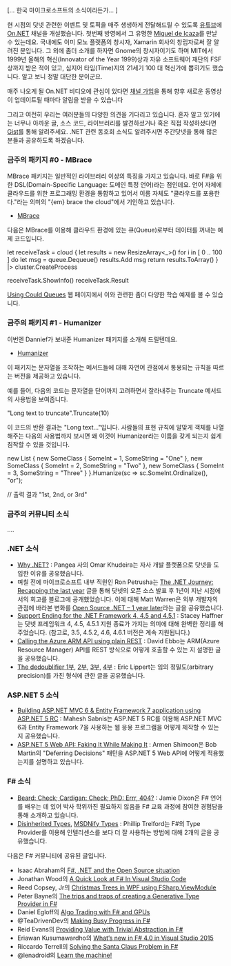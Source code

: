 [… 한국 마이크로소프트의 소식이라든가… ]

현 시점의 닷넷 관련한 이벤트 및 토픽을 매주 생생하게 전달해드릴 수 있도록 [유튜브](https://www.youtube.com/)에 [On.NET](https://www.youtube.com/channel/UCvtT19MZW8dq5Wwfu6B0oxw) 채널을 개설했습니다. 첫번째 방영에서 그 유명한 [Miguel de Icaza](https://en.wikipedia.org/wiki/Miguel_de_Icaza)를 만날 수 있는데요. 국내에도 이미 모노 플랫폼의 창시자, Xamarin 회사의 창립자로써 잘 알려진 분입니다. 그 외에 좀더 소개를 하자면 Gnome의 창시자이기도 하며 MIT에서 1999년 올해의 혁신(Innovator of the Year 1999)상과 자유 소프트웨어 재단의 FSF 상까지 받은 적이 있고, 심지어 타임(Time)지의 21세기 100 대 혁신가에 뽑히기도 했습니다. 알고 보니 정말 대단한 분이군요.

매주 나오게 될 On.NET 비디오에 관심이 있다면 [채널 가입](https://www.youtube.com/channel/UCvtT19MZW8dq5Wwfu6B0oxw)을 통해 향후 새로운 동영상이 업데이트될 때마다 알림을 받을 수 있습니다

그리고 여전히 우리는 여러분들의 다양한 의견을 기다리고 있습니다. 혼자 알고 있기에는 너무나 아까운 글, 소스 코드, 라이브러리를 발견하셨거나 혹은 직접 작성하셨다면 [Gist](https://gist.github.com/options/e9fc443b8c882157fe4a)를 통해 알려주세요. .NET 관련 동호회 소식도 알려주시면 주간닷넷을 통해 많은 분들과 공유하도록 하겠습니다.

### 금주의 패키지 #0 - MBrace

MBrace 패키지는 일반적인 라이브러리 이상의 특징을 가지고 있습니다. 바로 F#을 위한 DSL(Domain-Specific Language: 도메인 특정 언어)라는 점인데요. 언어 자체에 클라우드를 위한 프로그래밍 환경을 통합하고 있어서 이름 자체도 "클라우드를 포용한다."라는 의미의 "{em} brace the cloud"에서 기인하고 있습니다.

* [MBrace](http://mbrace.io/)

다음은 MBrace를 이용해 클라우드 환경에 있는 큐(Queue)로부터 데이터를 꺼내는 예제 코드입니다.

<section>
let receiveTask = 
    cloud { let results = new ResizeArray<_>()
            for i in [ 0 .. 100 ] do 
               let msg = queue.Dequeue()
               results.Add msg
            return results.ToArray() }
     |> cluster.CreateProcess

receiveTask.ShowInfo()
receiveTask.Result
</section>

[Using Could Queues](http://mbrace.io/starterkit/HandsOnTutorial/8-using-cloud-queues.html) 웹 페이지에서 이와 관련한 좀더 다양한 학습 예제를 볼 수 있습니다.

### 금주의 패키지 #1 - Humanizer

이번엔 Dannief가 보내준 Humanizer 패키지를 소개해 드릴텐데요.

* [Humanizer](https://github.com/Humanizr/Humanizer) 

이 패키지는 문자열을 조작하는 메서드들에 대해 자연어 관점에서 통용되는 규칙을 따르는 버전을 제공하고 있습니다.

예를 들어, 다음의 코드는 문자열을 단어까지 고려하면서 잘라내주는 Truncate 메서드의 사용법을 보여줍니다.

"Long text to truncate".Truncate(10)

이 코드의 반환 결과는 "Long text…"입니다. 사람들의 표현 규칙에 알맞게 객체를 나열해주는 다음의 사용법까지 보시면 왜 이것이 Humanizer라는 이름을 갖게 되는지 쉽게 짐작할 수 있을 것입니다.

<section>
new List<SomeClass>
    {
        new SomeClass { SomeInt = 1, SomeString = "One" },
        new SomeClass { SomeInt = 2, SomeString = "Two" },
        new SomeClass { SomeInt = 3, SomeString = "Three" }
    }.Humanize(sc => sc.SomeInt.Ordinalize(), "or");

// 출력 결과 "1st, 2nd, or 3rd"
</section>

### 금주의 커뮤니티 소식

....

### .NET 소식

* [Why .NET?](http://engineering.gopangea.com/2015/12/10/why-dot-net.html) : Pangea 사의 Omar Khudeira는 자사 개발 플랫폼으로 닷넷을 도입한 이유를 공유했습니다.
* 며칠 전에 마이크로소프트 내부 직원인 Ron Petrusha는 [The .NET Journey: Recapping the last year](http://blogs.msdn.com/b/visualstudio/archive/2015/12/10/the-net-journey-recapping-the-last-year.aspx) 글을 통해 닷넷의 오픈 소스 발표 후 1년이 지난 시점에서의 회고를 블로그에 공개했었습니다. 이에 대해 Matt Warren은 외부 개발자의 관점에 바라본 변화를 [Open Source .NET – 1 year later](http://mattwarren.org/2015/12/08/open-source-net-1-year-later/)라는 글을 공유했습니다.
* [Support Ending for the .NET Framework 4, 4.5 and 4.5.1](http://blogs.msdn.com/b/dotnet/archive/2015/12/09/support-ending-for-the-net-framework-4-4-5-and-4-5-1.aspx) : Stacey Haffner는 닷넷 프레임워크 4, 4.5, 4.5.1 지원 종료가 가지는 의미에 대해 완벽한 정리를 해주었습니다. (참고로, 3.5, 4.5.2, 4.6, 4.6.1 버전은 계속 지원됩니다.)
* [Calling the Azure ARM API using plain REST](http://blog.davidebbo.com/2015/12/calling-arm-using-plain-rest.html) : David Ebbo는 ARM(Azure Resource Manager) API를 REST 방식으로 어떻게 호출할 수 있는 지 설명한 글을 공유했습니다.
* [The dedoublifier 1부](http://ericlippert.com/2015/11/30/the-dedoublifier-part-one/), [2부](http://ericlippert.com/2015/12/03/the-dedoublifier-part-two/), [3부](http://ericlippert.com/2015/12/07/the-dedoublifier-part-three/), [4부](http://ericlippert.com/2015/12/10/the-dedoublifier-part-four/) : Eric Lippert는 임의 정밀도(arbitrary precision)를 가진 형식에 관한 글을 공유했습니다.

### ASP.NET 5 소식

* [Building ASP.NET MVC 6 & Entity Framework 7 application using ASP.NET 5 RC](http://www.dotnetcurry.com/aspnet-mvc/1215/building-aspnet-mvc-6-entity-framework-7-app-using-aspnet-5) : Mahesh Sabnis는 ASP.NET 5 RC를 이용해 ASP.NET MVC 6과 Entity Framework 7을 사용하는 웹 응용 프로그램을 어떻게 제작할 수 있는지 공유했습니다.
* [ASP.NET 5 Web API: Faking It While Making It](http://dotnetliberty.com/index.php/2015/12/07/asp-net-5-web-api-faking-it-while-making-it/) : Armen Shimoon은 Bob Martin의 "Deferring Decisions" 패턴을 ASP.NET 5 Web API에 어떻게 적용했는지를 설명하고 있습니다.


### F# 소식

* [Beard: Check; Cardigan: Check; PhD: Errr, 404?](https://medium.com/@jamiedixon/progressive-f-tutorials-london-2015-795d76c027da#.67vl10l5w) : Jamie Dixon은 F# 언어를 배우는 데 있어 박사 학위까진 필요하지 않음을 F# 교육 과정에 참여한 경험담을 통해 소개하고 있습니다.
* [Disinherited Types](http://trelford.com/blog/post/Disinherited.aspx), [MSDNify Types](http://trelford.com/blog/post/MSDNify.aspx) : Phillip Trelford는 F#의 Type Provider를 이용해 인텔리센스를 보다 더 잘 사용하는 방법에 대해 2개의 글을 공유했습니다.

다음은 F# 커뮤니티에 공유된 글입니다.

* Isaac Abraham의 [F#, .NET and the Open Source situation](https://cockneycoder.wordpress.com/2015/12/08/f-net-and-the-open-source-situation/)
* Jonathan Wood의 [A Quick Look at F# In Visual Studio Code](http://www.wintellect.com/devcenter/jwood/a-quick-look-at-f-in-visual-studio-code)
* Reed Copsey, Jr의 [Christmas Trees in WPF using FSharp.ViewModule](http://reedcopsey.com/2015/12/09/christmas-trees-in-wpf-using-fsharp-viewmodule/)
* Peter Bayne의 [The trips and traps of creating a Generative Type Provider in F#](https://medium.com/@haumohio/the-trips-and-traps-of-creating-a-generative-type-provider-in-f-75162d99622c#.7saqnv2tb)
* Daniel Egloff의 [Algo Trading with F# and GPUs](http://blog.quantalea.com/?p=8391)
* @TeaDrivenDev의 [Making Busy Progress in F#](http://teadrivendev.github.io/2015/12/11/making-progress-fsharp/)
* Reid Evans의 [Providing Value with Trivial Abstraction in F#](http://reidev275.azurewebsites.net/providing-value-with-trivial-abstraction-in-f/)
* Eriawan Kusumawardho의 [What’s new in F# 4.0 in Visual Studio 2015](http://fsharpmonologue.blogspot.co.id/2015/12/whats-new-in-f-40-in-visual-studio-2015.html)
* Riccardo Terrell의 [Solving the Santa Claus Problem in F#](http://www.rickyterrell.com/?p=68)
* @lenadroid의 [Learn the machine!](https://lenadroid.github.io/posts/machine-learning-fsharp-accorddotnet.html)